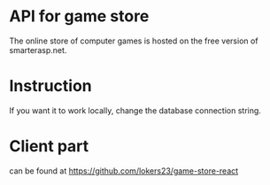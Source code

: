 # API for game store
 The online store of computer games is hosted on the free version of smarterasp.net.
 
# Instruction
If you want it to work locally, change the database connection string.

# Client part
can be found at https://github.com/lokers23/game-store-react
